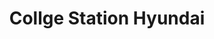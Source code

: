 ---
title: "Collge Station Hyundai"
url: /college-station/collge-station-hyundai/
shop: Autohaus
---